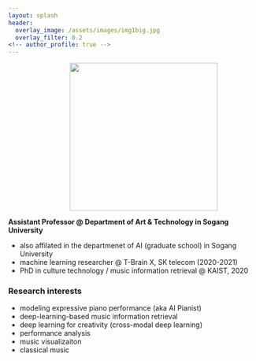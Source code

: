 ```yaml
---
layout: splash
header: 
  overlay_image: /assets/images/img1big.jpg
  overlay_filter: 0.2
<!-- author_profile: true -->
---
```

<figure> 
 <img src="{{ site.url }}{{ site.baseurl }}/assets/images/dasaem_jeong_profile.jpg" style="margin: 0 20% 0 20%; width:300px;display:block">
<!--   <figcaption><italic>Me giving speech as a student representative in the Commemoration of the 49th Anniversary of KAIST</italic></figcaption> -->
</figure> 

<!-- <br> -->

<!-- ![]({{ site.url }}{{ site.baseurl }}/assets/images/dasaem_jeong_profile.jpeg) -->
<!-- {: .half} -->
<!-- <font size="2"><center>Me giving speech as a student representative in the Commemoration of the 49th Anniversary of KAIST </center> </font> -->


**Assistant Professor @ Department of Art & Technology in Sogang University**
- also affilated in the departmenet of AI (graduate school) in Sogang University
- machine learning researcher @ T-Brain X, SK telecom (2020-2021)
- PhD in culture technology / music information retrieval @ KAIST, 2020


### Research interests
- modeling expressive piano performance (aka AI Pianist)
- deep-learning-based music information retrieval 
- deep learning for creativity (cross-modal deep learning)
- performance analysis 
- music visualizaiton 
- classical music